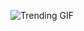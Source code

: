 
<!-- GIF_SECTION -->
![Trending GIF](https://media1.giphy.com/media/v1.Y2lkPThiYjIxNzcycDgyYnFra3YwcjZydXN1emxqczJ6bWl1aWkwMGc1bDdmdTJ0andyaSZlcD12MV9naWZzX3NlYXJjaCZjdD1n/jBOOXxSJfG8kqMxT11/giphy.gif)
<!-- END_GIF_SECTION -->
